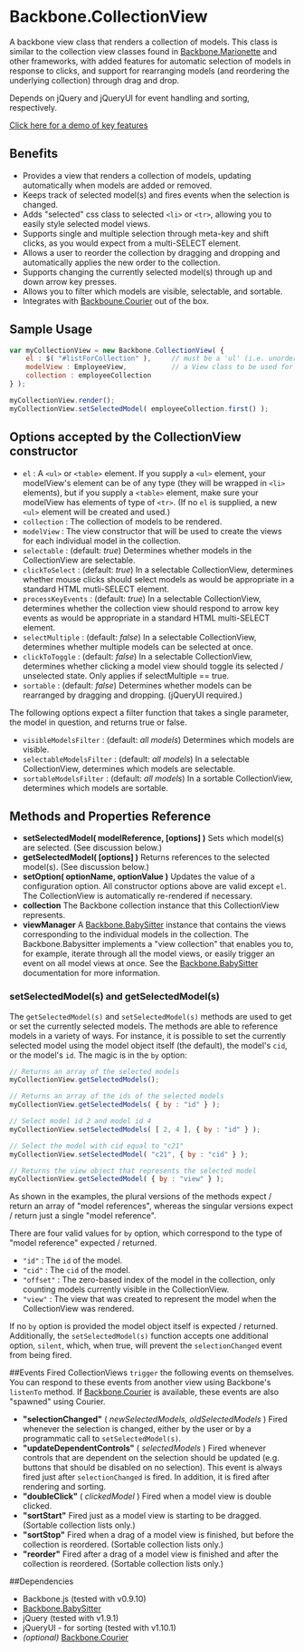 # Backbone.CollectionView

A backbone view class that renders a collection of models. This class is similar to the collection view classes found in [Backbone.Marionette](https://github.com/marionettejs/backbone.marionette) and other frameworks, with added features for automatic selection of models in response to clicks, and support for rearranging models (and reordering the underlying collection) through drag and drop.

Depends on jQuery and jQueryUI for event handling and sorting, respectively.

[Click here for a demo of key features](http://rotundasoftware.github.com/backbone-collection-view/)

## Benefits

* Provides a view that renders a collection of models, updating automatically when models are added or removed.
* Keeps track of selected model(s) and fires events when the selection is changed.
* Adds "selected" css class to selected `<li>` or `<tr>`, allowing you to easily style selected model views.
* Supports single and multiple selection through meta-key and shift clicks, as you would expect from a multi-SELECT element.
* Allows a user to reorder the collection by dragging and dropping and automatically applies the new order to the collection.
* Supports changing the currently selected model(s) through up and down arrow key presses.
* Allows you to filter which models are visible, selectable, and sortable.
* Integrates with [Backboune.Courier](https://github.com/rotundasoftware/backbone.courier) out of the box.

## Sample Usage
```javascript
var myCollectionView = new Backbone.CollectionView( {
	el : $( "#listForCollection" ),		// must be a 'ul' (i.e. unordered list) or 'table' element
	modelView : EmployeeView,			// a View class to be used for rendering each model in the collection
	collection : employeeCollection
} );

myCollectionView.render();
myCollectionView.setSelectedModel( employeeCollection.first() );
```

## Options accepted by the CollectionView constructor
* `el` : A `<ul>` or `<table>` element. If you supply a `<ul>` element, your modelView's element can be of any type (they will be wrapped in `<li>` elements), but if you supply a `<table>` element, make sure your modelView has elements of type of `<tr>`. (If no `el` is supplied, a new `<ul>` element will be created and used.)
* `collection` : The collection of models to be rendered.
* `modelView` : The view constructor that will be used to create the views for each individual model in the collection.
* `selectable` : (default: _true_) Determines whether models in the CollectionView are selectable.
* `clickToSelect` : (default: _true_) In a selectable CollectionView, determines whether mouse clicks should select models as would be appropriate in a standard HTML mutli-SELECT element.
* `processKeyEvents` : (default: _true_) In a selectable CollectionView, determines whether the collection view should respond to arrow key events as would be appropriate in a standard HTML multi-SELECT element.
* `selectMultiple` : (default: _false_) In a selectable CollectionView, determines whether multiple models can be selected at once.
* `clickToToggle` : (default: _false_) In a selectable CollectionView, determines whether clicking a model view should toggle its selected / unselected state. Only applies if selectMultiple == true.
* `sortable` : (default: _false_) Determines whether models can be rearranged by dragging and dropping. (jQueryUI required.)

The following options expect a filter function that takes a single parameter, the model in question, and returns true or false.
* `visibleModelsFilter` : (default: _all models_) Determines which models are visible. 
* `selectableModelsFilter` : (default: _all models_) In a selectable CollectionView, determines which models are selectable.
* `sortableModelsFilter` : (default: _all models_) In a sortable CollectionView, determines which models are sortable.

## Methods and Properties Reference

* __setSelectedModel( modelReference, [options] )__ Sets which model(s) are selected. (See discussion below.)
* __getSelectedModel( [options] )__ Returns references to the selected model(s). (See discussion below.)
* __setOption( optionName, optionValue )__ Updates the value of a configuration option.  All constructor options above are valid except `el`.  The CollectionView is automatically re-rendered if necessary.
* __collection__ The Backbone collection instance that this CollectionView represents.
* __viewManager__ A [Backbone.BabySitter](https://github.com/marionettejs/backbone.babysitter) instance that contains the views corresponding to the individual models in the collection. The Backbone.Babysitter implements a "view collection" that enables you to, for example, iterate through all the model views, or easily trigger an event on all model views at once. See the [Backbone.BabySitter](https://github.com/marionettejs/backbone.babysitter) documentation for more information.


### <a name="setSelectedModel"></a>setSelectedModel(s) and getSelectedModel(s)

The `getSelectedModel(s)` and `setSelectedModel(s)` methods are used to get or set the currently selected models. The methods are able to reference models in a variety of ways. For instance, it is possible to set the currently selected model using the model object itself (the default), the model's `cid`, or the model's `id`. The magic is in the `by` option:

```javascript
// Returns an array of the selected models
myCollectionView.getSelectedModels();

// Returns an array of the ids of the selected models
myCollectionView.getSelectedModels( { by : "id" } );

// Select model id 2 and model id 4
myCollectionView.setSelectedModels( [ 2, 4 ], { by : "id" } );

// Select the model with cid equal to "c21"
myCollectionView.setSelectedModel( "c21", { by : "cid" } );

// Returns the view object that represents the selected model
myCollectionView.getSelectedModel( { by : "view" } );
```

As shown in the examples, the plural versions of the methods expect / return an array of "model references", whereas the singular versions expect / return just a single "model reference".

There are four valid values for `by` option, which correspond to the type of "model reference" expected / returned.
* `"id"` : The `id` of the model.
* `"cid"` : The `cid` of the model.
* `"offset"` : The zero-based index of the model in the collection, only counting models currently visible in the CollectionView.
* `"view"` : The view that was created to represent the model when the CollectionView was rendered.

If no `by` option is provided the model object itself is expected / returned. Additionally, the `setSelectedModel(s)` function accepts one additional option, `silent`, which, when true, will prevent the `selectionChanged` event from being fired.

##Events Fired
CollectionViews `trigger` the following events on themselves. You can respond to these events from another view using Backbone's `listenTo` method. If [Backbone.Courier](https://github.com/rotundasoftware/backbone.courier)
 is available, these events are also "spawned" using Courier.
* __"selectionChanged"__ ( _newSelectedModels, oldSelectedModels_ )  Fired whenever the selection is changed, either by the user or by a programmatic call to `setSelectedModel(s)`.
* __"updateDependentControls"__ ( _selectedModels_ ) Fired whenever controls that are dependent on the selection should be updated (e.g. buttons that should be disabled on no selection). This event is always fired just after `selectionChanged` is fired. In addition, it is fired after rendering and sorting.
* __"doubleClick"__ ( _clickedModel_ ) Fired when a model view is double clicked.
* __"sortStart"__  Fired just as a model view is starting to be dragged. (Sortable collection lists only.)
* __"sortStop"__  Fired when a drag of a model view is finished, but before the collection is reordered. (Sortable collection lists only.)
* __"reorder"__  Fired after a drag of a model view is finished and after the collection is reordered. (Sortable collection lists only.)

##Dependencies
* Backbone.js (tested with v0.9.10)
* [Backbone.BabySitter](https://github.com/marionettejs/backbone.babysitter)
* jQuery (tested with v1.9.1)
* jQueryUI - for sorting (tested with v1.10.1)
* _(optional)_ [Backbone.Courier](https://github.com/rotundasoftware/backbone.courier)
